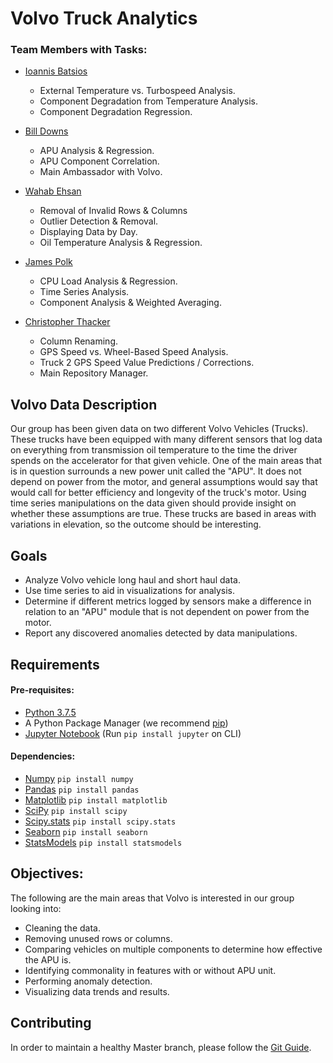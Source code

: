 # Volvo Truck Analytics

### Team Members with Tasks: 
- [Ioannis Batsios](https://github.com/IBatsios)
    - External Temperature vs. Turbospeed Analysis.
    - Component Degradation from Temperature Analysis.
    - Component Degradation Regression.
    
- [Bill Downs](https://github.com/WilliamWallaceKildFiftyMen)
    - APU Analysis & Regression.
    - APU Component Correlation.
    - Main Ambassador with Volvo.
- [Wahab Ehsan](https://github.com/WahabEhsan)
    - Removal of Invalid Rows & Columns
    - Outlier Detection & Removal.
    - Displaying Data by Day.
    - Oil Temperature Analysis & Regression.
- [James Polk](https://github.com/methos237)
    - CPU Load Analysis & Regression.
    - Time Series Analysis.
    - Component Analysis & Weighted Averaging.
- [Christopher Thacker](https://github.com/Kozmocha)
    - Column Renaming.
    - GPS Speed vs. Wheel-Based Speed Analysis.
    - Truck 2 GPS Speed Value Predictions / Corrections.
    - Main Repository Manager.

## Volvo Data Description 
 
Our group has been given data on two different Volvo Vehicles (Trucks). These trucks have been equipped with many different sensors that log data on everything from transmission oil temperature to the time the driver spends on the accelerator for that given vehicle. One of the main areas that is in question surrounds a new power unit called the "APU". It does not depend on power from the motor, and general assumptions would say that would call for better efficiency and longevity of the truck's motor. Using time series manipulations on the data given should provide insight on whether these assumptions are true. These trucks are based in areas with variations in elevation, so the outcome should be interesting.  
 
 ## Goals
 
 - Analyze Volvo vehicle long haul and short haul data.
 - Use time series to aid in visualizations for analysis.
 - Determine if different metrics logged by sensors make a difference in relation to an "APU" module that is not dependent on power from the motor. 
 - Report any discovered anomalies detected by data manipulations.
 
 ## Requirements
 #### Pre-requisites:
 - [Python 3.7.5](https://www.python.org/downloads/release/python-375/)
 - A Python Package Manager (we recommend [pip](https://pip.pypa.io/en/stable/installing/))
 - [Jupyter Notebook](https://jupyter.readthedocs.io/en/latest/install.html) (Run ```pip install jupyter``` on CLI)
 #### Dependencies:
 - [Numpy](https://numpy.org/) ```pip install numpy```
 - [Pandas](https://pandas.pydata.org/) ```pip install pandas```
 - [Matplotlib](https://matplotlib.org/) ```pip install matplotlib```
 - [SciPy](https://scipy.org) ```pip install scipy```
 - [Scipy.stats](https://docs.scipy.org/doc/scipy/reference/stats.html) ```pip install scipy.stats```
 - [Seaborn](https://seaborn.pydata.org/) ```pip install seaborn```
 - [StatsModels](https://www.statsmodels.org/0.9.0/install.html) ```pip install statsmodels```
 
 ## Objectives:
 
 The following are the main areas that Volvo is interested in our group looking into:

- Cleaning the data.
- Removing unused rows or columns.
- Comparing vehicles on multiple components to determine how effective the APU is.
- Identifying commonality in features with or without APU unit.
- Performing anomaly detection.
- Visualizing data trends and results.  

## Contributing
In order to maintain a healthy Master branch, please follow the [Git Guide](https://github.com/UNCG-CSE/Volvo_Truck_Analytics/wiki/Git-Guide).
